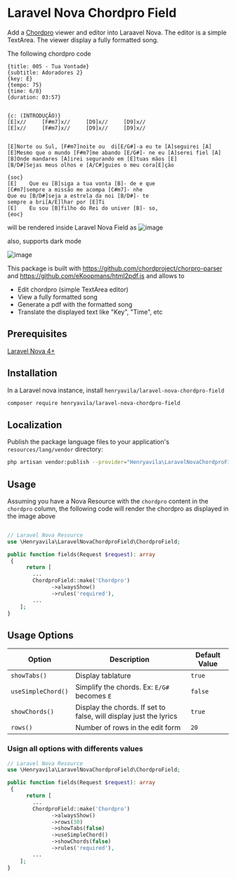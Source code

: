 # Laravel Nova Chordpro Field

Add a [Chordpro](https://www.chordpro.org/chordpro/chordpro-introduction/)  viewer and editor into Laraavel Nova.
The editor is a simple TextArea. The viewer display a fully formatted song.


The following chordpro code
```
{title: 005 - Tua Vontade}
{subtitle: Adoradores 2}
{key: E}
{tempo: 75}
{time: 6/8}
{duration: 03:57}


{c: (INTRODUÇÃO)}
[E]x//     [F#m7]x//     [D9]x//     [D9]x//
[E]x//     [F#m7]x//     [D9]x//     [D9]x//


[E]Norte ou Sul, [F#m7]noite ou  di[E/G#]-a eu te [A]seguirei [A] 
[E]Mesmo que o mundo [F#m7]me abando [E/G#]- ne eu [A]serei fiel [A]
[B]Onde mandares [A]irei segurando em [E]tuas mãos [E]  
[B/D#]Sejas meus olhos e [A/C#]guies o meu cora[E]ção

{soc}
[E]    Que eu [B]siga a tua vonta [B]- de e que 
[C#m7]sempre a missão me acompa [C#m7]- nhe
Que eu [B/D#]seja a estrela da noi [B/D#]- te 
sempre a bri[A/E]lhar por [E]Ti
[E]    Eu sou [B]filho do Rei do univer [B]- so,
{eoc}
```
will be rendered inside Laravel Nova Field as
![image](https://github.com/henryavila/laravel-nova-chordpro-field/assets/8429941/1e803e48-af04-4ee2-b9c9-8b67183eb070)

also, supports dark mode

![image](https://github.com/henryavila/laravel-nova-chordpro-field/assets/8429941/44878bb4-785f-40db-857f-928d0e19c8ee)




This package is built with https://github.com/chordproject/chorpro-parser and https://github.com/eKoopmans/html2pdf.js and allows to
- Edit chordpro (simple TextArea editor)
- View a fully formatted song
- Generate a pdf with the formatted song
- Translate the displayed text like "Key", "Time", etc

## Prerequisites
[Laravel Nova 4+](https://nova.laravel.com/)


## Installation

In a Laravel nova instance, install `henryavila/laravel-nova-chordpro-field`
```bash
composer require henryavila/laravel-nova-chordpro-field
```


## Localization

Publish the package language files to your application's `resources/lang/vendor` directory:

```bash
php artisan vendor:publish --provider="Henryavila\LaravelNovaChordproField\FieldServiceProvider"
```

## Usage

Assuming you have a Nova Resource with the `chordpro` content in the `chordpro`  column, the following code will render the chordpro as displayed in the image above

```php

// Laravel Nova Resource
use \Henryavila\LaravelNovaChordproField\ChordproField;

public function fields(Request $request): array
 {
      return [
        ...
        ChordproField::make('Chordpro')
              ->alwaysShow()
              ->rules('required'),
        ...
    ];
}
```
## Usage Options
| Option  | Description | Default Value |
| ------------- | ------------- |------------- |
| `showTabs()`  | Display tablature  |`true` |
| `useSimpleChord()`  | Simplify the chords. Ex: `E/G#` becomes `E`  |`false` |
| `showChords()`  | Display the chords. If set to false, will display just the lyrics  |`true` |
| `rows()`  | Number of rows in the edit form  |`20` |



### Usign all options with differents values
```php
// Laravel Nova Resource
use \Henryavila\LaravelNovaChordproField\ChordproField;

public function fields(Request $request): array
 {
      return [
        ...
        ChordproField::make('Chordpro')
              ->alwaysShow()
              ->rows(30)
              ->showTabs(false)
              ->useSimpleChord()
              ->showChords(false)
              ->rules('required'),
        ...
    ];
}
```



